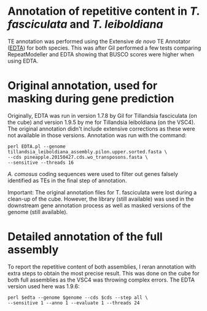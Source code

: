 # Annotation of repetitive content in *T. fasciculata* and *T. leiboldiana*

TE annotation was performed using the Extensive *de novo* TE Annotator ([EDTA](https://github.com/oushujun/EDTA)) for both species. This was after Gil performed a few tests comparing RepeatModeller and EDTA showing that BUSCO scores were higher when using EDTA.

# Original annotation, used for masking during gene prediction

Originally, EDTA was run in version 1.7.8 by Gil for Tillandsia fasciculata (on the cube) and version 1.9.5 by me for Tillandsia leiboldiana (on the VSC4). The original annotation didn't include extensive corrections as these were not available in those versions. Annotation was run with the command:

    perl EDTA.pl --genome tillandsia_leiboldiana_assembly.pilon.upper.sorted.fasta \
	--cds pineapple.20150427.cds.wo_transposons.fasta \
	--sensitive --threads 16

*A. comosus* coding sequences were used to filter out genes falsely identified as TEs in the final step of annotation.

Important: The original annotation files for T. fasciculata were lost during a clean-up of the cube. However, the library (still available) was used in the downstream gene annotation process as well as masked versions of the genome (still available).

# Detailed annotation of the full assembly

To report the repetitive content of both assemblies, I reran annotation with extra steps to obtain the most precise result. This was done on the cube for both full assemblies as the VSC4 was throwing complex errors. The EDTA version used here was 1.9.6:

	perl $edta --genome $genome --cds $cds --step all \
	--sensitive 1 --anno 1 --evaluate 1 --threads 24
